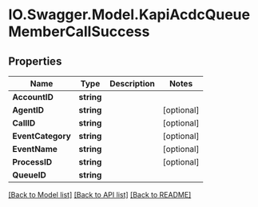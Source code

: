 # IO.Swagger.Model.KapiAcdcQueueMemberCallSuccess
## Properties

Name | Type | Description | Notes
------------ | ------------- | ------------- | -------------
**AccountID** | **string** |  | 
**AgentID** | **string** |  | [optional] 
**CallID** | **string** |  | [optional] 
**EventCategory** | **string** |  | [optional] 
**EventName** | **string** |  | [optional] 
**ProcessID** | **string** |  | [optional] 
**QueueID** | **string** |  | 

[[Back to Model list]](../README.md#documentation-for-models) [[Back to API list]](../README.md#documentation-for-api-endpoints) [[Back to README]](../README.md)

